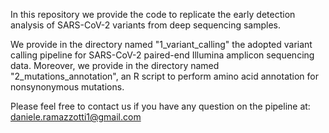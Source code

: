 In this repository we provide the code to replicate the early detection analysis of SARS-CoV-2 variants from deep sequencing samples.

We provide in the directory named "1_variant_calling" the adopted variant calling pipeline for SARS-CoV-2 paired-end Illumina amplicon sequencing data. Moreover, we provide in the directory named "2_mutations_annotation", an R script to perform amino acid annotation for nonsynonymous mutations.

Please feel free to contact us if you have any question on the pipeline at: daniele.ramazzotti1@gmail.com
